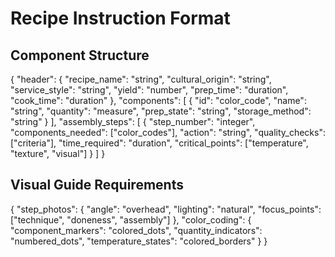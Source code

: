 # Recipe Instruction Format

## Component Structure
{
  "header": {
    "recipe_name": "string",
    "cultural_origin": "string",
    "service_style": "string",
    "yield": "number",
    "prep_time": "duration",
    "cook_time": "duration"
  },
  "components": [
    {
      "id": "color_code",
      "name": "string",
      "quantity": "measure",
      "prep_state": "string",
      "storage_method": "string"
    }
  ],
  "assembly_steps": [
    {
      "step_number": "integer",
      "components_needed": ["color_codes"],
      "action": "string",
      "quality_checks": ["criteria"],
      "time_required": "duration",
      "critical_points": ["temperature", "texture", "visual"]
    }
  ]
}

## Visual Guide Requirements
{
  "step_photos": {
    "angle": "overhead",
    "lighting": "natural",
    "focus_points": ["technique", "doneness", "assembly"]
  },
  "color_coding": {
    "component_markers": "colored_dots",
    "quantity_indicators": "numbered_dots",
    "temperature_states": "colored_borders"
  }
} 